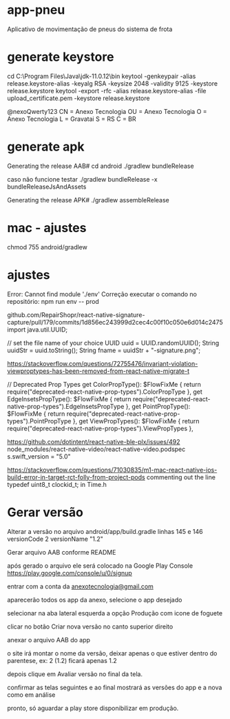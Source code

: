 # app-pneu
Aplicativo de movimentação de pneus do sistema de frota


# generate keystore
cd C:\Program Files\Java\jdk-11.0.12\bin
keytool -genkeypair -alias release.keystore-alias -keyalg RSA -keysize 2048 -validity 9125 -keystore release.keystore
keytool -export -rfc -alias release.keystore-alias -file upload_certificate.pem -keystore release.keystore

@nexoQwerty123
CN = Anexo Tecnologia
OU = Anexo Tecnologia
O = Anexo Tecnologia
L = Gravatai
S = RS
C = BR

# generate apk
Generating the release AAB#
cd android
./gradlew bundleRelease

caso não funcione testar
./gradlew bundleRelease -x bundleReleaseJsAndAssets

Generating the release APK#
./gradlew assembleRelease 

# mac - ajustes
chmod 755 android/gradlew 

# ajustes 
Error: Cannot find module './env'
Correção executar o comando no repositório:
npm run env -- prod

github.com/RepairShopr/react-native-signature-capture/pull/179/commits/1d856ec243999d2cec4c00f10c050e6d014c2475
import java.util.UUID;

// set the file name of your choice
UUID uuid = UUID.randomUUID();
String uuidStr = uuid.toString();
String fname = uuidStr + "-signature.png";

https://stackoverflow.com/questions/72755476/invariant-violation-viewproptypes-has-been-removed-from-react-native-migrate-t

// Deprecated Prop Types
  get ColorPropType(): $FlowFixMe {
    return require("deprecated-react-native-prop-types").ColorPropType
  },
  get EdgeInsetsPropType(): $FlowFixMe {
    return require("deprecated-react-native-prop-types").EdgeInsetsPropType
  },
  get PointPropType(): $FlowFixMe {
    return require("deprecated-react-native-prop-types").PointPropType
  },
  get ViewPropTypes(): $FlowFixMe {
    return require("deprecated-react-native-prop-types").ViewPropTypes
  },

https://github.com/dotintent/react-native-ble-plx/issues/492
node_modules/react-native-video/react-native-video.podspec
s.swift_version = "5.0"

https://stackoverflow.com/questions/71030835/m1-mac-react-native-ios-build-error-in-target-rct-folly-from-project-pods
commenting out the line typedef uint8_t clockid_t; in Time.h

# Gerar versão

Alterar a versão no arquivo android/app/build.gradle
linhas 145 e 146
  versionCode 2
  versionName "1.2"

Gerar arquivo AAB conforme README

após gerado o arquivo ele será colocado na Google Play Console
https://play.google.com/console/u/0/signup

entrar com a conta da anexotecnologia@gmail.com

aparecerão todos os app da anexo, selecione o app desejado

selecionar na aba lateral esquerda a opção Produção com icone de foguete

clicar no botão Criar nova versão no canto superior direito

anexar o arquivo AAB do app

o site irá montar o nome da versão, deixar apenas o que estiver dentro do parentese, 
ex: 2 (1.2) ficará apenas 1.2 

depois clique em Avaliar versão no final da tela.

confirmar as telas seguintes e ao final mostrará as versões do app e a nova como em análise

pronto, só aguardar a play store disponibilizar em produção.